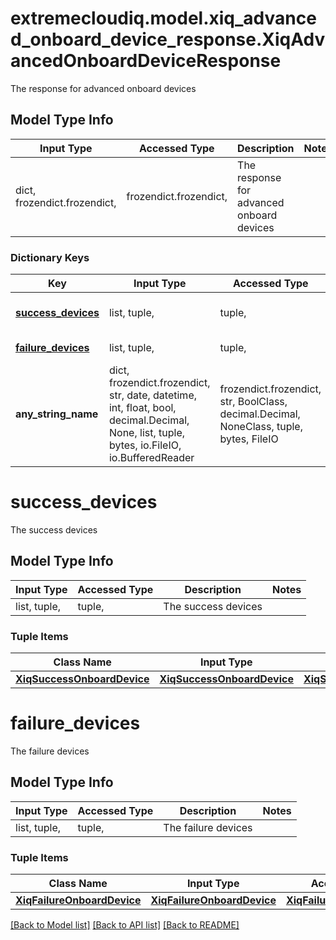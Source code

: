 # extremecloudiq.model.xiq_advanced_onboard_device_response.XiqAdvancedOnboardDeviceResponse

The response for advanced onboard devices

## Model Type Info
Input Type | Accessed Type | Description | Notes
------------ | ------------- | ------------- | -------------
dict, frozendict.frozendict,  | frozendict.frozendict,  | The response for advanced onboard devices | 

### Dictionary Keys
Key | Input Type | Accessed Type | Description | Notes
------------ | ------------- | ------------- | ------------- | -------------
**[success_devices](#success_devices)** | list, tuple,  | tuple,  | The success devices | [optional] 
**[failure_devices](#failure_devices)** | list, tuple,  | tuple,  | The failure devices | [optional] 
**any_string_name** | dict, frozendict.frozendict, str, date, datetime, int, float, bool, decimal.Decimal, None, list, tuple, bytes, io.FileIO, io.BufferedReader | frozendict.frozendict, str, BoolClass, decimal.Decimal, NoneClass, tuple, bytes, FileIO | any string name can be used but the value must be the correct type | [optional]

# success_devices

The success devices

## Model Type Info
Input Type | Accessed Type | Description | Notes
------------ | ------------- | ------------- | -------------
list, tuple,  | tuple,  | The success devices | 

### Tuple Items
Class Name | Input Type | Accessed Type | Description | Notes
------------- | ------------- | ------------- | ------------- | -------------
[**XiqSuccessOnboardDevice**](XiqSuccessOnboardDevice.md) | [**XiqSuccessOnboardDevice**](XiqSuccessOnboardDevice.md) | [**XiqSuccessOnboardDevice**](XiqSuccessOnboardDevice.md) |  | 

# failure_devices

The failure devices

## Model Type Info
Input Type | Accessed Type | Description | Notes
------------ | ------------- | ------------- | -------------
list, tuple,  | tuple,  | The failure devices | 

### Tuple Items
Class Name | Input Type | Accessed Type | Description | Notes
------------- | ------------- | ------------- | ------------- | -------------
[**XiqFailureOnboardDevice**](XiqFailureOnboardDevice.md) | [**XiqFailureOnboardDevice**](XiqFailureOnboardDevice.md) | [**XiqFailureOnboardDevice**](XiqFailureOnboardDevice.md) |  | 

[[Back to Model list]](../../README.md#documentation-for-models) [[Back to API list]](../../README.md#documentation-for-api-endpoints) [[Back to README]](../../README.md)

